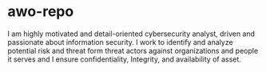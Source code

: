 # awo-repo
I am highly motivated and detail-oriented cybersecurity analyst, driven and passionate about information security. I work to identify and analyze potential risk and threat form threat actors against organizations and people it serves and I ensure confidentiality, Integrity, and availability of asset.
